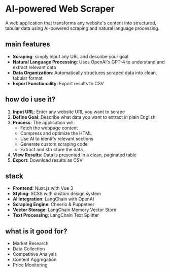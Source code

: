# AI-powered Web Scraper

A web application that transforms any website's content into structured, tabular data using AI-powered scraping and natural language processing.

## main features

- **Scraping**: simply input any URL and describe your goal
- **Natural Language Processing**: Uses OpenAI's GPT-4 to understand and extract relevant data
- **Data Organization**: Automatically structures scraped data into clean, tabular format
- **Export Functionality**: Export results to CSV
  
## how do i use it?

1. **Input URL**: Enter any website URL you want to scrape
2. **Define Goal**: Describe what data you want to extract in plain English
3. **Process**: The application will:
   - Fetch the webpage content
   - Compress and optimize the HTML
   - Use AI to identify relevant sections
   - Generate custom scraping code
   - Extract and structure the data
4. **View Results**: Data is presented in a clean, paginated table
5. **Export**: Download results as CSV

## stack

- **Frontend**: Nuxt.js with Vue 3
- **Styling**: SCSS with custom design system
- **AI Integration**: LangChain with OpenAI
- **Scraping Engine**: Cheerio & Puppeteer
- **Vector Storage**: LangChain Memory Vector Store
- **Text Processing**: LangChain Text Splitter

## what is it good for?

- Market Research
- Data Collection
- Competitive Analysis
- Content Aggregation
- Price Monitoring
